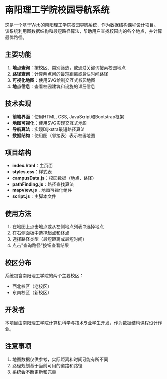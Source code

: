 # 南阳理工学院校园导航系统

这是一个基于Web的南阳理工学院校园导航系统，作为数据结构课程设计项目。该系统利用图数据结构和最短路径算法，帮助用户查找校园内的各个地点，并计算最优路径。

## 主要功能

1. **地点查询**：按校区、类别筛选，或通过关键词搜索校园地点
2. **路径查询**：计算两点间的最短距离或最快时间路径
3. **可视化地图**：使用SVG绘制交互式校园地图
4. **地点信息**：查看校园建筑和设施的详细信息

## 技术实现

- **前端界面**：使用HTML, CSS, JavaScript和Bootstrap框架
- **地图可视化**：使用SVG实现交互式地图
- **导航算法**：实现Dijkstra最短路径算法
- **数据结构**：使用图（邻接表）表示校园地图

## 项目结构

- **index.html**：主页面
- **styles.css**：样式表
- **campusData.js**：校园数据（地点、路径）
- **pathFinding.js**：路径查找算法
- **mapView.js**：地图可视化组件
- **script.js**：主脚本文件

## 使用方法

1. 在地图上点击地点或从左侧地点列表中选择地点
2. 在右侧面板中选择起点和终点
3. 选择路径类型（最短距离或最短时间）
4. 点击"查询路径"按钮查看结果

## 校区分布

系统包含南阳理工学院的两个主要校区：
- 西北校区（老校区）
- 东南校区（新校区）

## 开发者

本项目由南阳理工学院计算机科学与技术专业学生开发，作为数据结构课程设计作业。

## 注意事项

1. 地图数据仅供参考，实际距离和时间可能有所不同
2. 路径规划基于当前可用的道路和路径
3. 系统会不断更新和完善 